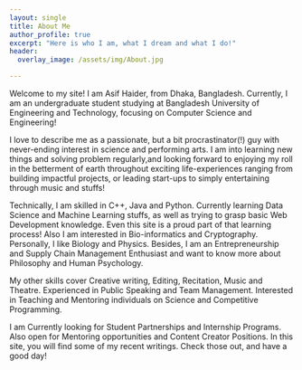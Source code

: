 ```yaml
---
layout: single
title: About Me
author_profile: true
excerpt: "Here is who I am, what I dream and what I do!"
header:
  overlay_image: /assets/img/About.jpg

---
```


<p>Welcome to my site! I am Asif Haider, from Dhaka, Bangladesh. Currently, I am an undergraduate student studying at Bangladesh University of Engineering and Technology, focusing on Computer Science and Engineering!</p>

<p>I love to describe me as a passionate, but a bit procrastinator(!) guy with never-ending interest in science and performing arts. I am into learning new things and solving problem regularly,and looking forward to enjoying my roll in the betterment of earth throughout exciting life-experiences ranging from building impactful projects, or leading start-ups to simply entertaining through music and stuffs!
</p>

<p> Technically, I am skilled in C++, Java and Python. Currently learning Data Science and Machine Learning stuffs, as well as trying to grasp basic Web Development knowledge. Even this site is a proud part of that learning process! Also I am interested in Bio-informatics and Cryptography. Personally, I like Biology and Physics. Besides, I am an Entrepreneurship and Supply Chain Management Enthusiast and want to know more about Philosophy and Human Psychology. </p>

<p>
My other skills cover Creative writing, Editing, Recitation, Music and Theatre. Experienced in Public Speaking and Team Management. Interested in Teaching and Mentoring individuals on Science and Competitive Programming. </p>

<p> 
I am Currently looking for Student Partnerships and Internship Programs. Also open for Mentoring opportunities and Content Creator Positions. In this site, you will find some of my recent writings. Check those out, and have a good day!</p>

